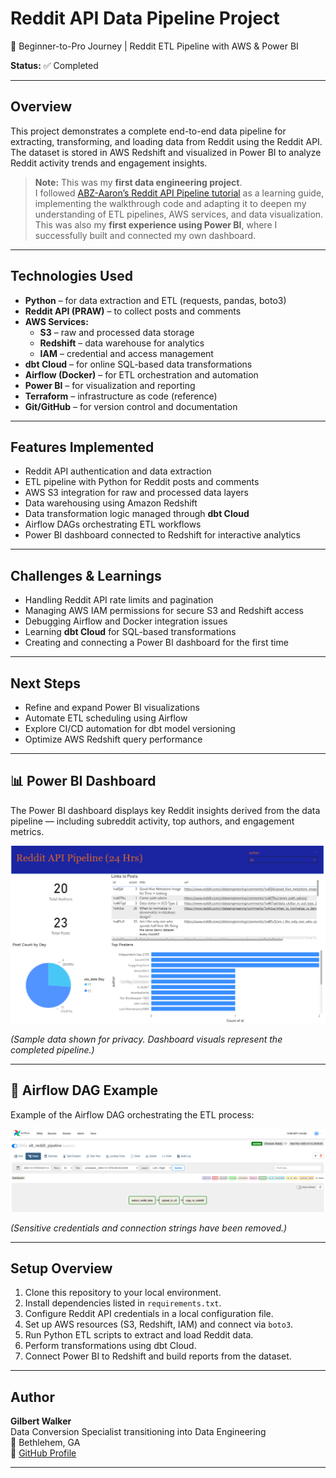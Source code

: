 # Reddit API Data Pipeline Project  
🚀 Beginner-to-Pro Journey | Reddit ETL Pipeline with AWS & Power BI

**Status:** ✅ Completed

---

## Overview

This project demonstrates a complete end-to-end data pipeline for extracting, transforming, and loading data from Reddit using the Reddit API.  
The dataset is stored in AWS Redshift and visualized in Power BI to analyze Reddit activity trends and engagement insights.

> **Note:** This was my **first data engineering project**.  
> I followed [ABZ-Aaron’s Reddit API Pipeline tutorial](https://github.com/ABZ-Aaron/reddit-api-pipeline/tree/master/instructions) as a learning guide, implementing the walkthrough code and adapting it to deepen my understanding of ETL pipelines, AWS services, and data visualization.  
> This was also my **first experience using Power BI**, where I successfully built and connected my own dashboard.

---

## Technologies Used

- **Python** – for data extraction and ETL (requests, pandas, boto3)
- **Reddit API (PRAW)** – to collect posts and comments
- **AWS Services:**
  - **S3** – raw and processed data storage
  - **Redshift** – data warehouse for analytics
  - **IAM** – credential and access management
- **dbt Cloud** – for online SQL-based data transformations
- **Airflow (Docker)** – for ETL orchestration and automation
- **Power BI** – for visualization and reporting
- **Terraform** – infrastructure as code (reference)
- **Git/GitHub** – for version control and documentation

---

## Features Implemented

- Reddit API authentication and data extraction  
- ETL pipeline with Python for Reddit posts and comments  
- AWS S3 integration for raw and processed data layers  
- Data warehousing using Amazon Redshift  
- Data transformation logic managed through **dbt Cloud**  
- Airflow DAGs orchestrating ETL workflows  
- Power BI dashboard connected to Redshift for interactive analytics  

---

## Challenges & Learnings

- Handling Reddit API rate limits and pagination  
- Managing AWS IAM permissions for secure S3 and Redshift access  
- Debugging Airflow and Docker integration issues  
- Learning **dbt Cloud** for SQL-based transformations  
- Creating and connecting a Power BI dashboard for the first time  

---

## Next Steps

- Refine and expand Power BI visualizations  
- Automate ETL scheduling using Airflow  
- Explore CI/CD automation for dbt model versioning  
- Optimize AWS Redshift query performance  

---

## 📊 Power BI Dashboard

The Power BI dashboard displays key Reddit insights derived from the data pipeline — including subreddit activity, top authors, and engagement metrics.

![Power BI Screenshot](images/powerbi_dashboard.png)

*(Sample data shown for privacy. Dashboard visuals represent the completed pipeline.)*

---

## 🧩 Airflow DAG Example

Example of the Airflow DAG orchestrating the ETL process:

![Airflow DAG](images/GraphAirflow.png)

*(Sensitive credentials and connection strings have been removed.)*

---

## Setup Overview

1. Clone this repository to your local environment.  
2. Install dependencies listed in `requirements.txt`.  
3. Configure Reddit API credentials in a local configuration file.  
4. Set up AWS resources (S3, Redshift, IAM) and connect via `boto3`.  
5. Run Python ETL scripts to extract and load Reddit data.  
6. Perform transformations using dbt Cloud.  
7. Connect Power BI to Redshift and build reports from the dataset.  

---

## Author

**Gilbert Walker**  
Data Conversion Specialist transitioning into Data Engineering  
📍 Bethlehem, GA  
🔗 [GitHub Profile](https://github.com/GilbertWalker-DE)

---
